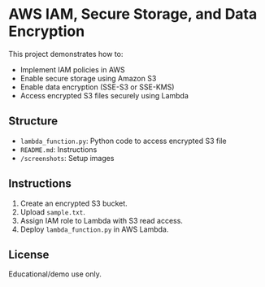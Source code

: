 # AWS IAM, Secure Storage, and Data Encryption

This project demonstrates how to:

- Implement IAM policies in AWS
- Enable secure storage using Amazon S3
- Enable data encryption (SSE-S3 or SSE-KMS)
- Access encrypted S3 files securely using Lambda

## Structure

- `lambda_function.py`: Python code to access encrypted S3 file
- `README.md`: Instructions
- `/screenshots`: Setup images

## Instructions

1. Create an encrypted S3 bucket.
2. Upload `sample.txt`.
3. Assign IAM role to Lambda with S3 read access.
4. Deploy `lambda_function.py` in AWS Lambda.

## License

Educational/demo use only.
